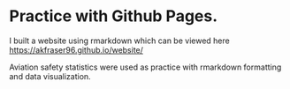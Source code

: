 # Practice with Github Pages. 

I built a website using rmarkdown which can be viewed here https://akfraser96.github.io/website/ 

Aviation safety statistics were used as practice with rmarkdown formatting and data visualization.
